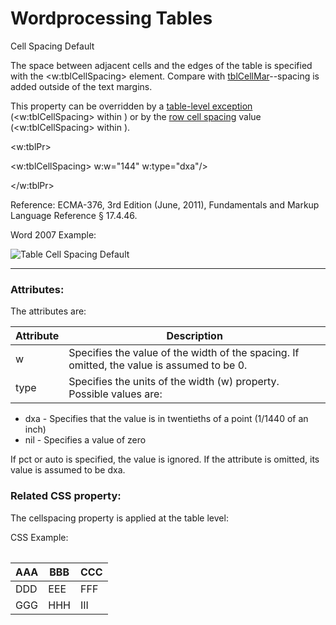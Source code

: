 # Wordprocessing Tables

Cell Spacing Default

The space between adjacent cells and the edges of the table is specified with the <w:tblCellSpacing> element. Compare with [tblCellMar](WPtableCellMargins.md)\--spacing is added outside of the text margins.

This property can be overridden by a [table-level exception](WPtablePropertyExceptions.md#tblPrExCellSpacing) (<w:tblCellSpacing> within <tblPrEx>) or by the [row cell spacing](WPtableRowProperties.md#rowCellSpacing) value (<w:tblCellSpacing> within <trPr>).

<w:tblPr>

<w:tblCellSpacing> w:w="144" w:type="dxa"/>

</w:tblPr>

Reference: ECMA-376, 3rd Edition (June, 2011), Fundamentals and Markup Language Reference § 17.4.46.

Word 2007 Example:

![Table Cell Spacing Default](images\wp-tblCellSpacing-2.gif)

---

### Attributes:

The attributes are:

| Attribute | Description                                                                                |
| --------- | ------------------------------------------------------------------------------------------ |
| w         | Specifies the value of the width of the spacing. If omitted, the value is assumed to be 0. |
| type      | Specifies the units of the width (w) property. Possible values are:                        |

- dxa \- Specifies that the value is in twentieths of a point (1/1440 of an inch)
- nil \- Specifies a value of zero

If pct or auto is specified, the value is ignored. If the attribute is omitted, its value is assumed to be dxa.

### Related CSS property:

The cellspacing property is applied at the table level:

<table cellspacing="30px" style="width: 100%;">

CSS Example:

| AAA | BBB | CCC |
| --- | --- | --- |
| DDD | EEE | FFF |
| GGG | HHH | III |
